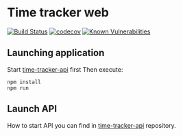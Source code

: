 # Time tracker web

[![Build Status](https://travis-ci.com/simple-time-tracker/time-tracker-web.svg?branch=master)](https://travis-ci.com/simple-time-tracker/time-tracker-web)
[![codecov](https://codecov.io/gh/simple-time-tracker/time-tracker-web/branch/master/graph/badge.svg?token=XTF2JVS2ZP)](https://codecov.io/gh/simple-time-tracker/time-tracker-web)
[![Known Vulnerabilities](https://snyk.io//test/github/dovydasvenckus/time-tracker-web/badge.svg?targetFile=package.json)](https://snyk.io//test/github/dovydasvenckus/time-tracker-web?targetFile=package.json)

## Launching application

Start [time-tracker-api](https://github.com/dovydasvenckus/time-tracker-api) first
Then execute:

    npm install
    npm run

## Launch API

How to start API you can find in [time-tracker-api](https://github.com/dovydasvenckus/time-tracker-api) repository.
